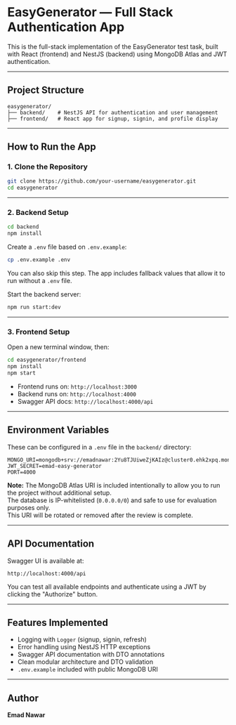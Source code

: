 # EasyGenerator — Full Stack Authentication App

This is the full-stack implementation of the EasyGenerator test task, built with React (frontend) and NestJS (backend) using MongoDB Atlas and JWT authentication.

---

## Project Structure

```
easygenerator/
├── backend/    # NestJS API for authentication and user management
├── frontend/   # React app for signup, signin, and profile display
```

---

## How to Run the App

### 1. Clone the Repository

```bash
git clone https://github.com/your-username/easygenerator.git
cd easygenerator
```

---

### 2. Backend Setup

```bash
cd backend
npm install
```

Create a `.env` file based on `.env.example`:

```bash
cp .env.example .env
```

You can also skip this step. The app includes fallback values that allow it to run without a `.env` file.

Start the backend server:

```bash
npm run start:dev
```

---

### 3. Frontend Setup

Open a new terminal window, then:

```bash
cd easygenerator/frontend
npm install
npm start
```

- Frontend runs on: `http://localhost:3000`  
- Backend runs on: `http://localhost:4000`  
- Swagger API docs: `http://localhost:4000/api`

---

## Environment Variables

These can be configured in a `.env` file in the `backend/` directory:

```env
MONGO_URI=mongodb+srv://emadnawar:2Yu8TJUiweZjKAIz@cluster0.ehk2xpq.mongodb.net/
JWT_SECRET=emad-easy-generator
PORT=4000
```

**Note:** The MongoDB Atlas URI is included intentionally to allow you to run the project without additional setup.  
The database is IP-whitelisted (`0.0.0.0/0`) and safe to use for evaluation purposes only.  
This URI will be rotated or removed after the review is complete.

---

## API Documentation

Swagger UI is available at:

```
http://localhost:4000/api
```

You can test all available endpoints and authenticate using a JWT by clicking the "Authorize" button.

---

## Features Implemented

- Logging with `Logger` (signup, signin, refresh)
- Error handling using NestJS HTTP exceptions
- Swagger API documentation with DTO annotations
- Clean modular architecture and DTO validation
- `.env.example` included with public MongoDB URI

---

## Author

**Emad Nawar**  

